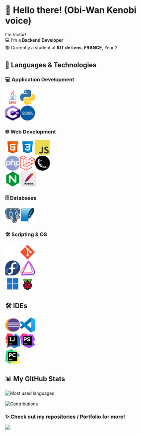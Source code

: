 # 👋 Hello there! (Obi-Wan Kenobi voice)

I'm Victor!  
💻 I'm a **Backend Developer**  
📚 Currently a student at **IUT de Lens**, **FRANCE**, Year 2

## 🚀 Languages & Technologies

### 💻 Application Development
<img src="./icon/java.png" alt="Java" width="48" height="48"/><img src="./icon/python.png" alt="Python" width="48" height="48"/> <br>
<img src="./icon/csharp.png" alt="Csharp" width="48" height="48"/><img src="./icon/cobol.png" alt="Cobol" width="48" height="48"/>

### 🌐 Web Development
<img src="./icon/html.png" alt="HTML" width="48" height="48"/><img src="./icon/css.png" alt="CSS" width="48" height="48"/><img src="./icon/javascript.png" alt="JavaScript" width="48" height="48"/> <br>
<img src="./icon/php.png" alt="PHP" width="48" height="48"/><img src="./icon/laravel.png" alt="Laravel" width="48" height="48"/><img src="./icon/flask.png" alt="Flask" width="48" height="48"/> <br>
<img src="./icon/nginx.png" alt="NGINX" width="48" height="48"/> <img src="./icon/apache.png" alt="Apache" width="48" height="48"/>

### 🗄️ Databases
<img src="./icon/psql.png" alt="PostgreSQL" width="48" height="48"/><img src="./icon/sqlite.png" alt="SQLite" width="48" height="48"/>

### 🛠️ Scripting & OS
<img src="./icon/bash.png" alt="Bash" width="48" height="48"/><img src="./icon/git.png" alt="Git" width="48" height="48"/> <br>
<img src="./icon/fedora.png" alt="Fedora" width="48" height="48"/><img src="./icon/endeavouros.png" alt="EndeavourOS" width="48" height="48"/> <br>
<img src="./icon/windows.png" alt="Windows" width="48" height="48"/><img src="./icon/rpios.png" alt="Raspberry Pi OS" width="48" height="48"/>

## 🛠️ IDEs 
<img src="./icon/eclipse.png" alt="Eclipse" width="48" height="48"/><img src="./icon/vscode.png" alt="VS Code" width="48" height="48"/> <br>
<img src="./icon/intellijidea.png" alt="IntelliJ IDEA" width="48" height="48"/><img src="./icon/phpstorm.png" alt="PHPStorm" width="48" height="48"/> <br>
<img src="./icon/pycharm.png" alt="PyCharm" width="48" height="48"/>

## 📊 My GitHub Stats

![Most used languages](https://github-readme-stats.vercel.app/api/top-langs/?username=VictorWbn&theme=dark&hide_border=false&include_all_commits=false&count_private=false&layout=compact)<br/>
<br/>
![Contributions](https://github-readme-streak-stats.herokuapp.com/?user=VictorWbn&theme=dark&hide_border=false)


### ✨ Check out my repositories / Portfolio for more!

[![](https://visitcount.itsvg.in/api?id=VictorWbn&icon=0&color=0)](https://visitcount.itsvg.in)
